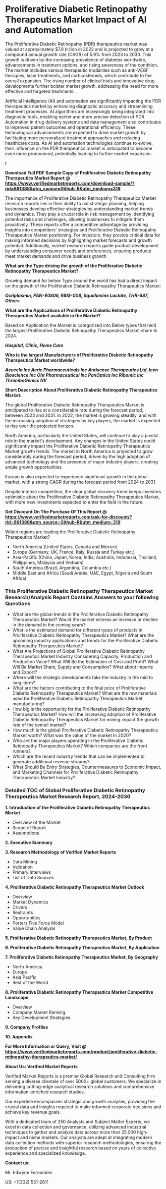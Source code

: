 <meta name="title" content="Global Proliferative Diabetic Retinopathy Therapeutics Market Impact of AI and Automation"><meta name="description" content="The Proliferative Diabetic Retinopathy (PDR) therapeutics market was valued at approximately $7.8 billion in 2022 and is projected to grow at a compound annual growth "><meta name="title" content="Proliferative Diabetic Retinopathy Therapeutics Market Size, Share, Scope, Trends, Growth, Opportunities, Analysis, Forecast"><h1>Proliferative Diabetic Retinopathy Therapeutics Market Impact of AI and Automation</h1><p>The Proliferative Diabetic Retinopathy (PDR) therapeutics market was valued at approximately $7.8 billion in 2022 and is projected to grow at a compound annual growth rate (CAGR) of 5.9% from 2023 to 2030. This growth is driven by the increasing prevalence of diabetes worldwide, advancements in treatment options, and rising awareness of the condition. The market includes various therapeutic modalities such as anti-VEGF therapies, laser treatments, and corticosteroids, which contribute to the overall expansion. The rising number of clinical trials and innovative drug developments further bolster market growth, addressing the need for more effective and targeted treatments.</p><p>Artificial Intelligence (AI) and automation are significantly impacting the PDR therapeutics market by enhancing diagnostic accuracy and streamlining treatment processes. AI algorithms are increasingly being integrated into diagnostic tools, enabling earlier and more precise detection of PDR. Automation in drug delivery systems and data management also contributes to improved patient outcomes and operational efficiency. These technological advancements are expected to drive market growth by facilitating more personalized treatment approaches and reducing healthcare costs. As AI and automation technologies continue to evolve, their influence on the PDR therapeutics market is anticipated to become even more pronounced, potentially leading to further market expansion.</p>t</p><p id="" class=""><strong>Download Full PDF Sample Copy of Proliferative Diabetic Retinopathy Therapeutics Market Report @ <a href="https://www.verifiedmarketreports.com/download-sample/?rid=861388&utm_source=Github-R&utm_medium=319" target="_blank">https://www.verifiedmarketreports.com/download-sample/?rid=861388&utm_source=Github-R&utm_medium=319</a></strong></p><p>The importance of&nbsp;Proliferative Diabetic Retinopathy Therapeutics Market research reports lies in their ability to aid strategic planning, helping businesses develop effective strategies by understanding market trends and dynamics. They play a crucial role in risk management by identifying potential risks and challenges, allowing businesses to mitigate them proactively. These reports offer a competitive advantage by providing insights into competitors' strategies and Proliferative Diabetic Retinopathy Therapeutics Market positioning. For investors, they provide critical data for making informed decisions by highlighting market forecasts and growth potential. Additionally, market research reports guide product development by understanding consumer needs and preferences, ensuring products meet market demands and drive business growth.</p><p><strong>What are the&nbsp;Type driving the growth of the Proliferative Diabetic Retinopathy Therapeutics Market?</strong></p><p id="" class="">Growing demand for below Type around the world has had a direct impact on the growth of the Proliferative Diabetic Retinopathy Therapeutics Market:</p><em><strong>Ocriplasmin, PAN-90806, RBM-008, Squalamine Lactate, THR-687, Others</strong></em></p><strong>What are the&nbsp;Applications&nbsp;of Proliferative Diabetic Retinopathy Therapeutics Market available in the Market?</strong></p><p id="" class="">Based on Application the Market is categorized into Below types that held the largest Proliferative Diabetic Retinopathy Therapeutics Market share In 2024.</p><em><strong>Hospital, Clinic, Home Care</strong></em></p><strong>Who is the largest Manufacturers of Proliferative Diabetic Retinopathy Therapeutics Market worldwide?</strong></p><p><em><strong>Acucela Inc Aerie Pharmaceuticals Inc Antisense Therapeutics Ltd, Icon Bioscience Inc Ohr Pharmaceutical Inc PanOptica Inc Ribomic Inc ThromboGenics NV</strong></em></p><p id="" class=""><strong>Short Description About Proliferative Diabetic Retinopathy Therapeutics Market:</strong></p><p>The global Proliferative Diabetic Retinopathy Therapeutics Market is anticipated to rise at a considerable rate during the forecast period, between 2023 and 2031. In 2022, the market is growing steadily, and with the increasing adoption of strategies by key players, the market is expected to rise over the projected horizon.</p><p>North America, particularly the United States, will continue to play a pivotal role in the market's development. Any changes in the United States could significantly impact the Proliferative Diabetic Retinopathy Therapeutics Market growth trends. The market in North America is projected to grow considerably during the forecast period, driven by the high adoption of advanced technology and the presence of major industry players, creating ample growth opportunities.</p><p>Europe is also expected to experience significant growth in the global market, with a strong CAGR during the forecast period from 2024 to 2031.</p><p>Despite intense competition, the clear global recovery trend keeps investors optimistic about the Proliferative Diabetic Retinopathy Therapeutics Market, with more new investments expected to enter the field in the future.</p><p id="" class=""><strong>Get Discount On The Purchase Of This Report @ <a href="https://www.verifiedmarketreports.com/ask-for-discount/?rid=861388&utm_source=Github-R&utm_medium=319" target="_blank">https://www.verifiedmarketreports.com/ask-for-discount/?rid=861388&utm_source=Github-R&utm_medium=319</a></strong></p>Which regions are leading the Proliferative Diabetic Retinopathy Therapeutics Market?</p><ul><li>North America (United States, Canada and Mexico)</li><li>Europe (Germany, UK, France, Italy, Russia and Turkey etc.)</li><li>Asia-Pacific (China, Japan, Korea, India, Australia, Indonesia, Thailand, Philippines, Malaysia and Vietnam)</li><li>South America (Brazil, Argentina, Columbia etc.)</li><li>Middle East and Africa (Saudi Arabia, UAE, Egypt, Nigeria and South Africa)</li></ul><h3 id="" class="">This Proliferative Diabetic Retinopathy Therapeutics Market Research/Analysis Report Contains Answers to your following Questions</h3><ul><li>What are the global trends in the Proliferative Diabetic Retinopathy Therapeutics Market? Would the market witness an increase or decline in the demand in the coming years?</li><li>What is the estimated demand for different types of products in Proliferative Diabetic Retinopathy Therapeutics Market? What are the upcoming industry applications and trends for the Proliferative Diabetic Retinopathy Therapeutics Market?</li><li>What Are Projections of Global Proliferative Diabetic Retinopathy Therapeutics Market Industry Considering Capacity, Production and Production Value? What Will Be the Estimation of Cost and Profit? What Will Be Market Share, Supply and Consumption? What about imports and Export?</li><li>Where will the strategic developments take the industry in the mid to long-term?</li><li>What are the factors contributing to the final price of Proliferative Diabetic Retinopathy Therapeutics Market? What are the raw materials used for Proliferative Diabetic Retinopathy Therapeutics Market manufacturing?</li><li>How big is the opportunity for the Proliferative Diabetic Retinopathy Therapeutics Market? How will the increasing adoption of Proliferative Diabetic Retinopathy Therapeutics Market for mining impact the growth rate of the overall market?</li><li>How much is the global Proliferative Diabetic Retinopathy Therapeutics Market worth? What was the value of the market In 2020?</li><li>Who are the major players operating in the Proliferative Diabetic Retinopathy Therapeutics Market? Which companies are the front runners?</li><li>Which are the recent industry trends that can be implemented to generate additional revenue streams?</li><li>What Should Be Entry Strategies, Countermeasures to Economic Impact, and Marketing Channels for Proliferative Diabetic Retinopathy Therapeutics Market Industry?</li></ul><h3 id="" class="">Detailed TOC of Global Proliferative Diabetic Retinopathy Therapeutics Market Research Report, 2024-2030</h3><p id="" class=""><strong>1. Introduction of the Proliferative Diabetic Retinopathy Therapeutics Market</strong></p><ul><li>Overview of the Market</li><li>Scope of Report</li><li>Assumptions</li></ul><p id="" class=""><strong>2. Executive Summary</strong></p><p id="" class=""><strong>3. Research Methodology of Verified Market Reports</strong></p><ul><li>Data Mining</li><li>Validation</li><li>Primary Interviews</li><li>List of Data Sources</li></ul><p id="" class=""><strong>4. Proliferative Diabetic Retinopathy Therapeutics Market Outlook</strong></p><ul><li>Overview</li><li>Market Dynamics</li><li>Drivers</li><li>Restraints</li><li>Opportunities</li><li>Porters Five Force Model</li><li>Value Chain Analysis</li></ul><p id="" class=""><strong>5. Proliferative Diabetic Retinopathy Therapeutics Market, By Product</strong></p><p id="" class=""><strong>6. Proliferative Diabetic Retinopathy Therapeutics Market, By Application</strong></p><p id="" class=""><strong>7. Proliferative Diabetic Retinopathy Therapeutics Market, By Geography</strong></p><ul><li>North America</li><li>Europe</li><li>Asia Pacific</li><li>Rest of the World</li></ul><p id="" class=""><strong>8. Proliferative Diabetic Retinopathy Therapeutics Market Competitive Landscape</strong></p><ul><li>Overview</li><li>Company Market Ranking</li><li>Key Development Strategies</li></ul><p id="" class=""><strong>9. Company Profiles</strong></p><p id="" class=""><strong>10. Appendix</strong></p><p id="" class=""><strong>For More Information or Query, Visit @ <a href="https://www.verifiedmarketreports.com/product/proliferative-diabetic-retinopathy-therapeutics-market/" target="_blank">https://www.verifiedmarketreports.com/product/proliferative-diabetic-retinopathy-therapeutics-market/</a></strong></p><p id="" class=""><strong>About Us: Verified Market Reports</strong></p><p id="" class="">Verified Market Reports is a premier Global Research and Consulting firm serving a diverse clientele of over 5000+ global customers. We specialize in delivering cutting-edge analytical research solutions and comprehensive information-enriched research studies.</p><p id="" class="">Our expertise encompasses strategic and growth analyses, providing the crucial data and insights required to make informed corporate decisions and achieve key revenue goals.</p><p id="" class="">With a dedicated team of 250 Analysts and Subject Matter Experts, we excel in data collection and governance, utilizing advanced industrial techniques to gather and analyze data across more than 25,000 high-impact and niche markets. Our analysts are adept at integrating modern data collection methods with superior research methodologies, ensuring the production of precise and insightful research based on years of collective experience and specialized knowledge.</p><p id="" class=""><strong>Contact us:</strong></p><p id="" class="">Mr. Edwyne Fernandes</p><p id="" class="">US: +1(302) 551-2611</p>